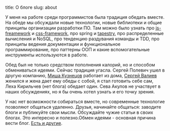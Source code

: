 title: О блоге
slug: about

У меня на работе среди программистов была традиция обедать вместе. На обеде мы обсуждали новые технологии, новые библиотеки и общие принципы организации разработки ПО. Там можно было узнать про [js-freamework](http://jquery.com/) и [css-framework](http://twitter.github.com/bootstrap/), про spring и [tapestry](http://tapestry.apache.org/), про распределенные вычисления и NoSQL, про тенденцию раздувания команды и TDD, про принципы ведения документации и функциональное программирование, про паттерны ООП и какие вспомогательные инструменты используются в работе.

Обед был не только средством пополнения калорий, но и способом обмениваться идеями. Сейчас традиция угасла. Сергей Полевич ушел в другую компанию, [Миша Кузнецов](http://mike-forever.livejournal.com) работает из дома, [Сергей Валиев](http://blog.itdevelop.ru/) женился и жена дает ему обеды с собой, я стал готовить себе сам, Леха Кирильчев (нет блога) обедает один. Сева Акулов не участвует в наших обсуждениях, но я бы очень хотел узнать и его точку зрения.

У нас нет возможности собираться вместе, но современные технологие позволяют общаться удаленно. Друзья, начинайте общаться: заводите блоги и публикуйте свои мысли. Обсуждайте чужие статьи в своих блогах. Это интересно и полезно.Обмен идеями - основная причина вести блог. [Есть и другие](http://drone.ru/programmers-blog.html).
